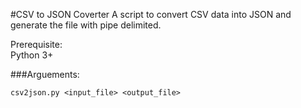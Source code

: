 #CSV to JSON Coverter
A script to convert CSV data into JSON and generate the file with pipe delimited. 

Prerequisite:  
Python 3+

###Arguements:  

```
csv2json.py <input_file> <output_file>
```

